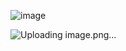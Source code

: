 ![image](https://github.com/steamblade/ADS-scanner/assets/75236499/713ee1aa-8562-4188-99d8-a617e1a2e285)

![Uploading image.png…]()
